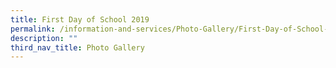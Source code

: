 ```yaml
---
title: First Day of School 2019
permalink: /information-and-services/Photo-Gallery/First-Day-of-School-2019/permalink
description: ""
third_nav_title: Photo Gallery
---
```

